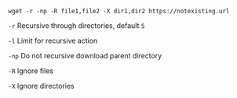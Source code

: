 ```
wget -r -np -R file1,file2 -X dir1,dir2 https://notexisting.url
```

`-r` Recursive through directories, default `5`

`-l` Limit for recursive action

`-np` Do not recursive download parent directory

`-R` Ignore files

`-X` Ignore directories

